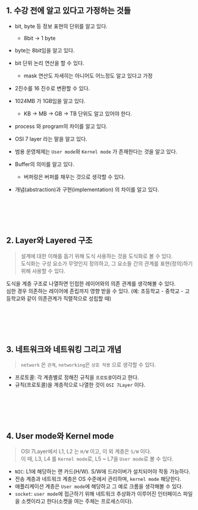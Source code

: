 ## 1. 수강 전에 알고 있다고 가정하는 것들

* bit, byte 등 정보 표현의 단위를 알고 있다.
  * 8bit → 1 byte
  
* byte는 8bit임을 알고 있다.

* bit 단위 논리 연산을 할 수 있다.
  * mask 연산도 자세히는 아니어도 어느정도 알고 있다고 가정
  
* 2진수를 16 진수로 변환할 수 있다.

* 1024MB 가 1GB임을 알고 있다.
   * KB → MB → GB → TB 단위도 알고 있어야 한다.

* process 와 program의 차이를 알고 있다.

* OSI 7 layer 라는 말을 알고 있다.

* 범용 운영체제는 `User mode`와 `Kernel mode` 가 존재한다는 것을 알고 있다.

* Buffer의 의미를 알고 있다.
  * 버퍼링은 버퍼를 채우는 것으로 생각할 수 있다.

* 개념(abstraction)과 구현(implementation) 의 차이를 알고 있다.


<br><br><br><br>

## 2. Layer와 Layered 구조
> 설계에 대한 이해를 돕기 위해 도식 사용하는 것을 도식화로 볼 수 있다.   
> 도식화는 구성 요소가 무엇인지 정의하고, 그 요소들 간의 관계를 표현(정의)하기 위해 사용할 수 있다.  

도식을 계층 구조로 나열하면 인접한 레이어와의 의존 관계를 생각해볼 수 있다.   
심한 경우 의존하는 레이어에 존립까지 영향 받을 수 있다. 
(예: 초등학교 - 중학교 - 고등학교와 같이 의존관계가 직렬적으로 성립할 때)


<br><br><br><br>

## 3. 네트워크와 네트워킹 그리고 개념
> `network` 은 `관계`, `networking`은 `상호 작용` 으로 생각할 수 있다.  

* 프로토콜: 각 계층별로 정해진 규칙을 `프로토콜`이라고 한다.
* 규칙(프로토콜)을 계층적으로 나열한 것이 `OSI 7Layer` 이다.

<br><br><br><br>

## 4. User mode와 Kernel mode
> OSI 7Layer에서 L1, L2 는 `H/W` 이고, 이 외 계층은 `S/W` 이다.    
> 이 때, L3, L4 를 `Kernel mode`로, L5 ~ L7을 `User mode`로 볼 수 있다.  

* `NIC`: L1에 해당하는 랜 카드(H/W). S/W에 드라이버가 설치되어야 작동 가능하다.
* 전송 계층과 네트워크 계층은 OS 수준에서 관리하며, `kernel mode` 해당한다.
* 애플리케이션 계층은 `User mode`에 해당하고 그 예로 크롬을 생각해볼 수 있다.
* `socket`: `user mode`에 접근하기 위해 네트워크 추상화가 이루어진 인터페이스 파일을 소켓이라고 한다(소켓을 여는 주체는 프로세스이다).
  
